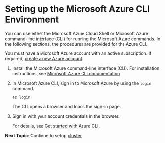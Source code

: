 # Setting up the Microsoft Azure CLI Environment

You can use either the Microsoft Azure Cloud Shell or Microsoft Azure command-line interface \(CLI\) for running the Microsoft Azure commands. In the following sections, the procedures are provided for the Azure CLI.

You must have a Microsoft Azure account with an active subscription. If required, [create a new Azure account](https://azure.microsoft.com/en-us/).

1.  Install the Microsoft Azure command-line interface \(CLI\). For installation instructions, see [Microsoft Azure CLI documentation](https://docs.microsoft.com/en-us/cli/azure/?view=azure-cli-latest)

2.  In Microsoft Azure CLI, sign in to Microsoft Azure by using the `login` command.

    ```
    az login
    ```

    The CLI opens a browser and loads the sign-in page.

3.  Sign in with your account credentials in the browser.

    For details, see [Get started with Azure CLI](https://docs.microsoft.com/en-us/cli/azure/get-started-with-azure-cli?view=azure-cli-latest).

**Next Topic**: Continue to setup [cluster](Setting%20Up%20a%20Kubernetes%20Cluster%20on%20AKS)




